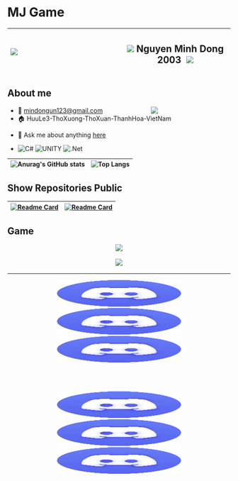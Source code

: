 # MJ Game

|<img align='left' src="https://github.com/mindongun123/MJGame/blob/main/MJGame.gif" width="240">| <h2>  <img src="https://media.giphy.com/media/VgCDAzcKvsR6OM0uWg/giphy.gif" width="50"> Nguyen Minh Dong 2003 <image>  <img src="https://media.giphy.com/media/mGcNjsfWAjY5AEZNw6/giphy.gif" width="50"> </h2>|
| --- | --- |
    

## **About me**
<img align='right' src="https://media.giphy.com/media/M9gbBd9nbDrOTu1Mqx/giphy.gif" width="180">

- 📧 mindongun123@gmail.com
- 🏠 HuuLe3-ThoXuong-ThoXuan-ThanhHoa-VietNam

<!-- - 💼 FrontEnd Engineer at [Razorpay](http://razorpay.com/) -->
<!-- - 📈 Built github-readme-stats, verlyjs and more, **50m+** hits • **50K** stars on GitHub -->
<!-- - ❤️ I love writing TypeScript, and building fun experiments on type-level -->
- 💬 Ask me about anything [here](https://facebook.com//md.6823)
  
- ![C#](https://img.shields.io/badge/c%23-%23239120.svg?style=for-the-badge&logo=c-sharp&logoColor=white)
![UNITY](https://img.shields.io/badge/Unity-%2320232a.svg?style=for-the-badge&logo=unity&logoColor=white) 
![.Net](https://img.shields.io/badge/.NET-5C2D91?style=for-the-badge&logo=.net&logoColor=white)



<!-- 
| <a href="https://github.com/mindongun123"><img align="center" src="https://github-readme-stats.vercel.app/api?username=mindongun123&show_icons=true&include_all_commits=true&theme=buefy&hide_border=true" alt="Anurag's github stats" /></a> | <a href="https://github.com/mindongun123"><img align="center" src="https://github-readme-stats.vercel.app/api/top-langs/?username=mindongun123&layout=compact&theme=buefy&hide_border=true" /></a> |
| ------------- | ------------- | -->




|![Anurag's GitHub stats](https://github-readme-stats.vercel.app/api?username=mindongun123&show_icons=true&theme=white)| ![Top Langs](https://github-readme-stats.vercel.app/api/top-langs/?username=mindongun123&layout=compact)|
| ------------- | ------------- |






## Show Repositories Public


|[![Readme Card](https://github-readme-stats.vercel.app/api/pin/?username=mindongun123&repo=mindongun123&show_owner=true)](https://github.com/mindongun123/mindongun123)|[![Readme Card](https://github-readme-stats.vercel.app/api/pin/?username=mindongun123&repo=MJGame_APK&show_owner=true)](https://github.com/mindongun123/MJGame_APK)|
| ------------- | ------------- |


## Game


<!-- Nothing weird to see here -->
<p align="center">
  <a href="https://readme.andyruwruw.com/api/now-playing?open">
    <!-- Music bars move to the beat and are colored based on the track's happiness, danceability and energy! -->
    <img src="https://raw.githubusercontent.com/andyruwruw/andyruwruw/master/example/now-playing.svg">
    <!-- This is how you'd make the call dynamically <img src="https://readme.andyruwruw.com/api/now-playing"> -->
  </a>
</p>

<p align="center">
  <img src="https://raw.githubusercontent.com/andyruwruw/andyruwruw/master/example/top-played.svg">
</p>
 
---


<div style="text-align: center;">
    <a href="Liên_kết_tới_trang_1">
        <img src="https://github.com/mindongun123/mindongun123/blob/main/discord.png" alt="Mô tả ảnh 1" width="280", height = "60">
    </a>
    <a href="Liên_kết_tới_trang_2">
        <img src="https://github.com/mindongun123/mindongun123/blob/main/discord.png" alt="Mô tả ảnh 2" width="280", height = "60">
    </a>
    <a href="Liên_kết_tới_trang_3">
        <img src="https://github.com/mindongun123/mindongun123/blob/main/discord.png" alt="Mô tả ảnh 3" width="280", height = "60">
    </a>
</div>

<br></br>


<div style="text-align: center;">
    <a href="Liên_kết_tới_trang_1">
        <img src="https://github.com/mindongun123/mindongun123/blob/main/discord.png" alt="Mô tả ảnh 1" width="280", height = "60">
    </a>
    <a href="Liên_kết_tới_trang_2">
        <img src="https://github.com/mindongun123/mindongun123/blob/main/discord.png" alt="Mô tả ảnh 2" width="280", height = "60">
    </a>
    <a href="Liên_kết_tới_trang_3">
        <img src="https://github.com/mindongun123/mindongun123/blob/main/discord.png" alt="Mô tả ảnh 3" width="280", height = "60">
    </a>
</div>



<!-- Proudly created with GPRM ( https://gprm.itsvg.in ) -->









